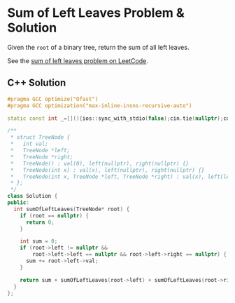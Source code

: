 # Sum of Left Leaves Problem & Solution

Given the `root` of a binary tree, return the sum of all left leaves.

See the [sum of left leaves problem on LeetCode](https://leetcode.com/problems/sum-of-left-leaves).

## C++ Solution

```cpp
#pragma GCC optimize("Ofast")
#pragma GCC optimization("max-inline-insns-recursive-auto")

static const int _=[](){ios::sync_with_stdio(false);cin.tie(nullptr);cout.tie(nullptr);return 0;}();

/**
 * struct TreeNode {
 *   int val;
 *   TreeNode *left;
 *   TreeNode *right;
 *   TreeNode() : val(0), left(nullptr), right(nullptr) {}
 *   TreeNode(int x) : val(x), left(nullptr), right(nullptr) {}
 *   TreeNode(int x, TreeNode *left, TreeNode *right) : val(x), left(left), right(right) {}
 * };
 */
class Solution {
public:
  int sumOfLeftLeaves(TreeNode* root) {
    if (root == nullptr) {
      return 0;
    }

    int sum = 0;
    if (root->left != nullptr &&
        root->left->left == nullptr && root->left->right == nullptr) {
      sum += root->left->val;
    }

    return sum + sumOfLeftLeaves(root->left) + sumOfLeftLeaves(root->right);
  }
};
```
